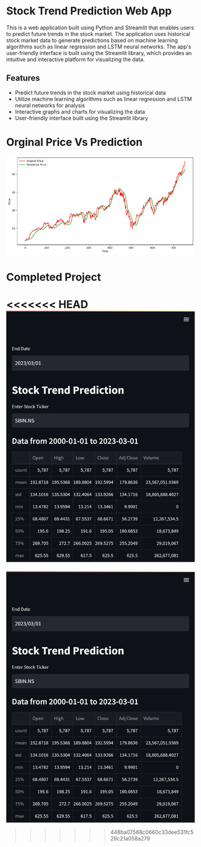# Stock Trend Prediction Web App

This is a web application built using Python and Streamlit that enables users to predict future trends in the stock market. The application uses historical stock market data to generate predictions based on machine learning algorithms such as linear regression and LSTM neural networks. The app's user-friendly interface is built using the Streamlit library, which provides an intuitive and interactive platform for visualizing the data.

## Features

- Predict future trends in the stock market using historical data
- Utilize machine learning algorithms such as linear regression and LSTM neural networks for analysis
- Interactive graphs and charts for visualizing the data
- User-friendly interface built using the Streamlit library

# Orginal Price Vs Prediction

<img src="https://github.com/Underemployed/Python-Stock-Trend-Prediction/blob/main/test.png">

# Completed Project

<<<<<<< HEAD
![alt text](https://github.com/Underemployed/Python-Stock-Trend-Prediction/blob/main/screenshot.png?raw=true)
=======
<img src="https://github.com/Underemployed/Python-Stock-Trend-Prediction/blob/main/screenshot.png?raw" width= 700>



>>>>>>> 448ba07588c0660c33dee531fc529c21a058a279
